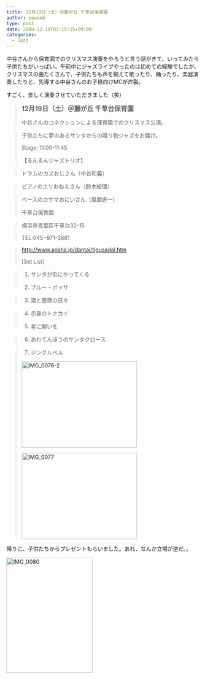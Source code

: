 ```yaml
---
title: 12月19日（土）＠藤が丘 千草台保育園
author: eawind
type: post
date: 2009-12-19T07:15:15+09:00
categories:
  - Jazz
---
```

中谷さんから保育園でのクリスマス演奏をやろうと言う話がきて、いってみたら子供たちがいっぱい。午前中にジャズライブやったのは初めての経験でしたが、クリスマスの曲たくさんで、子供たちも声を揃えて歌ったり、踊ったり、楽器演奏したりと、先導する中谷さんのお子様向けMCが炸裂。

すごく、楽しく演奏させていただきました（笑）

> **<big>12月19日（土）＠藤が丘 千草台保育園</big>**
>
> 中谷さんのコネクションによる保育園でのクリスマス公演。

> 子供たちに夢のあるサンタからの贈り物ジャズをお届け。
>
> Stage: 11:00-11:45
>
> 【るんるんジャズトリオ】

> ドラムのカズおじさん（中谷和義）

> ピアノのエリおねえさん（鈴木絵理）

> ベースのカザマおにいさん（風間進一）
>
> 千草台保育園

> 横浜市青葉区千草台32-15

> TEL:045−971-3861

> http://www.aosha.jp/dantai/tigusadai.htm
>
> [Set List]

> 1. サンタが街にやってくる

> 2. ブルー・ボッサ

> 3. 酒と薔薇の日々

> 4. 赤鼻のトナカイ

> 5. 星に願いを

> 6. あわてんぼうのサンタクロース

> 7. ジングルベル
>
> <span class="mt-enclosure mt-enclosure-image" style="display: inline;"><a href="/img/wp/2009/12/IMG_0076-2.jpg"><img class="alignnone size-medium wp-image-868" src="/img/wp/2009/12/IMG_0076-2.jpg" alt="IMG_0076-2" width="300" height="225" srcset="/img/wp/2009/12/IMG_0076-2.jpg 300w, /img/wp/2009/12/IMG_0076-2-1024x768.jpg 1024w" sizes="(max-width: 300px) 100vw, 300px" /></a></span>
>
> <span class="mt-enclosure mt-enclosure-image" style="display: inline;"><a href="/img/wp/2009/12/IMG_0077.jpg"><img class="alignnone size-medium wp-image-869" src="/img/wp/2009/12/IMG_0077.jpg" alt="IMG_0077" width="300" height="225" srcset="/img/wp/2009/12/IMG_0077.jpg 300w, /img/wp/2009/12/IMG_0077-1024x768.jpg 1024w" sizes="(max-width: 300px) 100vw, 300px" /></a></span>

帰りに、子供たちからプレゼントもらいました。あれ、なんか立場が逆だ。。

<span class="mt-enclosure mt-enclosure-image" style="display: inline;"><a href="/img/wp/2009/12/IMG_0080.jpg"><img class="alignnone size-medium wp-image-870" src="/img/wp/2009/12/IMG_0080.jpg" alt="IMG_0080" width="225" height="300" srcset="/img/wp/2009/12/IMG_0080.jpg 225w, /img/wp/2009/12/IMG_0080-768x1024.jpg 768w, /img/wp/2009/12/IMG_0080.jpg 1536w" sizes="(max-width: 225px) 100vw, 225px" /></a></span>
